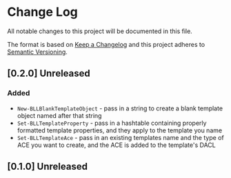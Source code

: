 # Change Log

All notable changes to this project will be documented in this file.

The format is based on [Keep a Changelog](http://keepachangelog.com/)
and this project adheres to [Semantic Versioning](http://semver.org/).

## [0.2.0] Unreleased

### Added
* `New-BLLBlankTemplateObject` - pass in a string to create a blank template object named after that string
* `Set-BLLTemplateProperty` - pass in a hashtable containing properly formatted template properties, and they apply to the template you name
* `Set-BLLTemplateAce` - pass in an existing templates name and the type of ACE you want to create, and the ACE is added to the template's DACL

## [0.1.0] Unreleased

